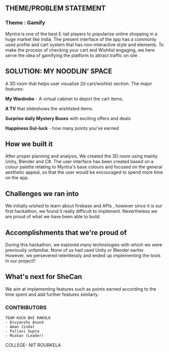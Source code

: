 ## THEME/PROBLEM STATEMENT
### **Theme** : Gamify

Myntra is one of the best E-tail players to popularize online shopping in a huge market like India.
The present interface of the app has a commonly used profile and cart system that has non-interactive style and elements. To make the process of checking your cart and Wishlist engaging, we here serve the idea of gamifying the platform to attract traffic on site . 


## SOLUTION: MY NOODLIN’ SPACE 


A 3D room that helps user visualize 2d cart/wishlist section. The major features:

 **My Wardrobe** - A virtual cabinet to depict the cart items.
 
 **A TV** that slideshows the wishlisted items.
 
 **Surprise daily Mystery Boxes** with exciting offers and deals
 
 **Happiness Gul-luck** - how many points you’ve earned 



## How we built it
After proper planning and analysis, We created the 3D room using mainly Unity, Blender and C#. The user interface has been created based on a colour palette relating to Myntra's base colours and focused on the general aesthetic appeal, so that the user would be encouraged to spend more time on the app.

## Challenges we ran into
We initially wished to learn about firebase and APIs , however since it is our first hackathon, we found it really difficult to implement. Nevertheless we are proud of what we have been able to build.
## Accomplishments that we're proud of
During this hackathon, we explored many technologies with which we were previously unfamiliar. None of us had used Unity or Blender earlier. However, we persevered relentlessly and ended up implementing the tools in our project!!

## What's next for SheCan
We aim at implementing features such as points earned according to the time spent and add further features similarly.
### **CONTRIBUTORS**
    TEAM KUCH BHI RAKHLO
    - Divyanshu Anand
    - Aman Jindal
    - Pallavi Gupta
    - Muskan (Leader)
  COLLEGE- NIT ROURKELA
